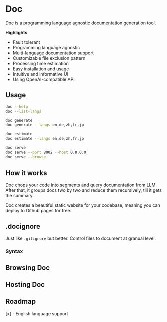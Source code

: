 # Doc

Doc is a programming language agnostic documentation generation tool.

**Highlights**
- Fault tolerant
- Programming language agnostic
- Multi-language documentation support
- Customizable file exclusion pattern
- Processing time estimation
- Easy installation and usage
- Intuitive and informative UI
- Using OpenAI-compatible API

## Usage

```bash
doc --help
doc --list-langs
```

```bash
doc generate
doc generate --langs en,de,zh,fr,jp
```

```bash
doc estimate
doc estimate --langs en,de,zh,fr,jp
```

```bash
doc serve
doc serve --port 8002 --host 0.0.0.0
doc serve --browse
```

## How it works

Doc chops your code into segments and query documentation from LLM. After that, it groups docs two by two and reduce them recursively, till it gets the summary.

Doc creates a beautiful static website for your codebase, meaning you can deploy to Github pages for free.

## .docignore

Just like `.gitignore` but better. Control files to document at granual level.

### Syntax

## Browsing Doc

## Hosting Doc

## Roadmap

[x] - English language support

